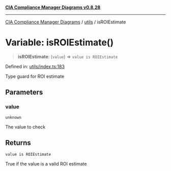 [**CIA Compliance Manager Diagrams v0.8.28**](../../README.md)

***

[CIA Compliance Manager Diagrams](../../modules.md) / [utils](../README.md) / isROIEstimate

# Variable: isROIEstimate()

> **isROIEstimate**: (`value`) => `value is ROIEstimate`

Defined in: [utils/index.ts:183](https://github.com/Hack23/cia-compliance-manager/blob/7619f76b35999bc4eb3f6ff6c1e77c13be78f250/src/utils/index.ts#L183)

Type guard for ROI estimate

## Parameters

### value

`unknown`

The value to check

## Returns

`value is ROIEstimate`

True if the value is a valid ROI estimate
